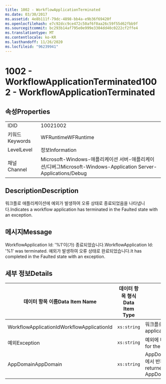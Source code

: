```yaml
---
title: 1002 - WorkflowApplicationTerminated
ms.date: 03/30/2017
ms.assetid: 4e8b111f-79dc-4898-bb4a-e9b36f69420f
ms.openlocfilehash: e7c92dcc9ce472c50af6f0aa26c59f55d62fbb9f
ms.sourcegitcommit: bc293b14af795e0e999e3304dd40c0222cf2ffe4
ms.translationtype: MT
ms.contentlocale: ko-KR
ms.lasthandoff: 11/26/2020
ms.locfileid: "96239941"
---
```

# <a name="1002---workflowapplicationterminated"></a><span data-ttu-id="7c1e0-102">1002 - WorkflowApplicationTerminated</span><span class="sxs-lookup"><span data-stu-id="7c1e0-102">1002 - WorkflowApplicationTerminated</span></span>

## <a name="properties"></a><span data-ttu-id="7c1e0-103">속성</span><span class="sxs-lookup"><span data-stu-id="7c1e0-103">Properties</span></span>  
  
|||  
|-|-|  
|<span data-ttu-id="7c1e0-104">ID</span><span class="sxs-lookup"><span data-stu-id="7c1e0-104">ID</span></span>|<span data-ttu-id="7c1e0-105">1002</span><span class="sxs-lookup"><span data-stu-id="7c1e0-105">1002</span></span>|  
|<span data-ttu-id="7c1e0-106">키워드</span><span class="sxs-lookup"><span data-stu-id="7c1e0-106">Keywords</span></span>|<span data-ttu-id="7c1e0-107">WFRuntime</span><span class="sxs-lookup"><span data-stu-id="7c1e0-107">WFRuntime</span></span>|  
|<span data-ttu-id="7c1e0-108">Level</span><span class="sxs-lookup"><span data-stu-id="7c1e0-108">Level</span></span>|<span data-ttu-id="7c1e0-109">정보</span><span class="sxs-lookup"><span data-stu-id="7c1e0-109">Information</span></span>|  
|<span data-ttu-id="7c1e0-110">채널</span><span class="sxs-lookup"><span data-stu-id="7c1e0-110">Channel</span></span>|<span data-ttu-id="7c1e0-111">Microsoft-Windows-애플리케이션 서버-애플리케이션/디버그</span><span class="sxs-lookup"><span data-stu-id="7c1e0-111">Microsoft-Windows-Application Server-Applications/Debug</span></span>|  
  
## <a name="description"></a><span data-ttu-id="7c1e0-112">Description</span><span class="sxs-lookup"><span data-stu-id="7c1e0-112">Description</span></span>  

 <span data-ttu-id="7c1e0-113">워크플로 애플리케이션에 예외가 발생하여 오류 상태로 종료되었음을 나타냅니다.</span><span class="sxs-lookup"><span data-stu-id="7c1e0-113">Indicates a workflow application has terminated in the Faulted state with an exception.</span></span>  
  
## <a name="message"></a><span data-ttu-id="7c1e0-114">메시지</span><span class="sxs-lookup"><span data-stu-id="7c1e0-114">Message</span></span>  

 <span data-ttu-id="7c1e0-115">WorkflowApplication Id: '%1'이(가) 종료되었습니다.</span><span class="sxs-lookup"><span data-stu-id="7c1e0-115">WorkflowApplication Id: '%1' was terminated.</span></span> <span data-ttu-id="7c1e0-116">예외가 발생하여 오류 상태로 완료되었습니다.</span><span class="sxs-lookup"><span data-stu-id="7c1e0-116">It has completed in the Faulted state with an exception.</span></span>  
  
## <a name="details"></a><span data-ttu-id="7c1e0-117">세부 정보</span><span class="sxs-lookup"><span data-stu-id="7c1e0-117">Details</span></span>  
  
|<span data-ttu-id="7c1e0-118">데이터 항목 이름</span><span class="sxs-lookup"><span data-stu-id="7c1e0-118">Data Item Name</span></span>|<span data-ttu-id="7c1e0-119">데이터 항목 형식</span><span class="sxs-lookup"><span data-stu-id="7c1e0-119">Data Item Type</span></span>|<span data-ttu-id="7c1e0-120">Description</span><span class="sxs-lookup"><span data-stu-id="7c1e0-120">Description</span></span>|  
|--------------------|--------------------|-----------------|  
|<span data-ttu-id="7c1e0-121">WorkflowApplicationId</span><span class="sxs-lookup"><span data-stu-id="7c1e0-121">WorkflowApplicationId</span></span>|`xs:string`|<span data-ttu-id="7c1e0-122">워크플로 애플리케이션 ID</span><span class="sxs-lookup"><span data-stu-id="7c1e0-122">The workflow application id</span></span>|  
|<span data-ttu-id="7c1e0-123">예외</span><span class="sxs-lookup"><span data-stu-id="7c1e0-123">Exception</span></span>|`xs:string`|<span data-ttu-id="7c1e0-124">예외에 대한 예외 정보</span><span class="sxs-lookup"><span data-stu-id="7c1e0-124">The exception details for the exception</span></span>|  
|<span data-ttu-id="7c1e0-125">AppDomain</span><span class="sxs-lookup"><span data-stu-id="7c1e0-125">AppDomain</span></span>|`xs:string`|<span data-ttu-id="7c1e0-126">AppDomain.CurrentDomain.FriendlyName에서 반환되는 문자열입니다.</span><span class="sxs-lookup"><span data-stu-id="7c1e0-126">The string returned by AppDomain.CurrentDomain.FriendlyName.</span></span>|
